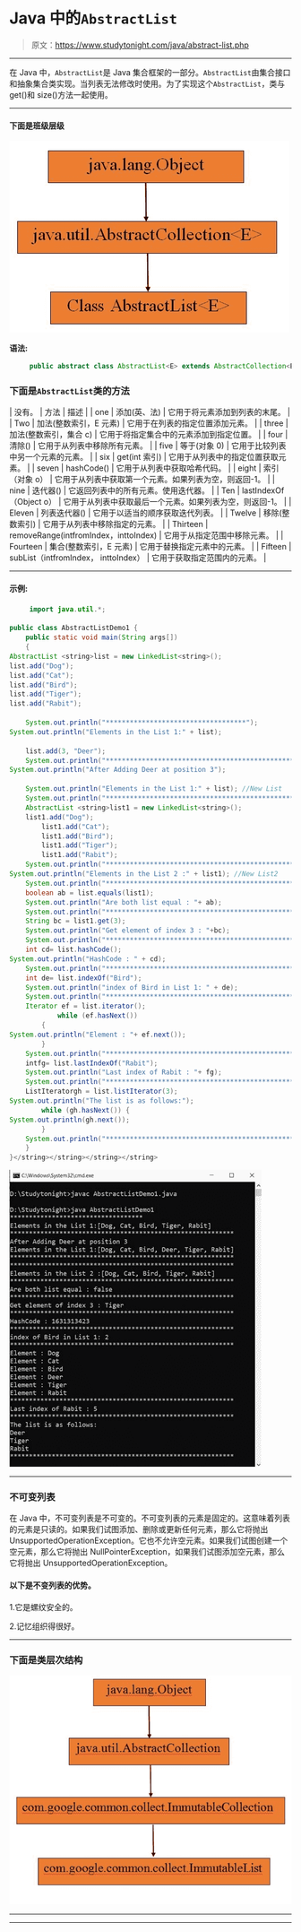 # Java 中的`AbstractList`

> 原文：<https://www.studytonight.com/java/abstract-list.php>

* * *

在 Java 中，`AbstractList`是 Java 集合框架的一部分。`AbstractList`由集合接口和抽象集合类实现。当列表无法修改时使用。为了实现这个`AbstractList`，类与 get()和 size()方法一起使用。

* * *

#### **下面是班级层级**

![abstract-list](img/6a0d8ea94e549d1de74a9e6711d02cc3.png)

**语法:**

```java
	 public abstract class AbstractList<E> extends AbstractCollection<E>implements List<E> 

```

### 下面是`AbstractList`类的方法

| 没有。 | 方法 | 描述 |
| one | 添加(英、法) | 它用于将元素添加到列表的末尾。 |
| Two | 加法(整数索引，E 元素) | 它用于在列表的指定位置添加元素。 |
| three | 加法(整数索引，集合 c) | 它用于将指定集合中的元素添加到指定位置。 |
| four | 清除() | 它用于从列表中移除所有元素。 |
| five | 等于(对象 0) | 它用于比较列表中另一个元素的元素。 |
| six | get(int 索引) | 它用于从列表中的指定位置获取元素。 |
| seven | hashCode() | 它用于从列表中获取哈希代码。 |
| eight | 索引（对象 o） | 它用于从列表中获取第一个元素。如果列表为空，则返回-1。 |
| nine | 迭代器() | 它返回列表中的所有元素。使用迭代器。 |
| Ten | lastIndexOf（Object o） | 它用于从列表中获取最后一个元素。如果列表为空，则返回-1。 |
| Eleven | 列表迭代器() | 它用于以适当的顺序获取迭代列表。 |
| Twelve | 移除(整数索引) | 它用于从列表中移除指定的元素。 |
| Thirteen | removeRange(intfromIndex，inttoIndex) | 它用于从指定范围中移除元素。 |
| Fourteen | 集合(整数索引，E 元素) | 它用于替换指定元素中的元素。 |
| Fifteen | subList（intfromIndex， inttoIndex） | 它用于获取指定范围内的元素。 |

* * *

#### **示例:**

```java
	 import java.util.*; 

public class AbstractListDemo1 { 
    public static void main(String args[]) 
    { 
AbstractList <string>list = new LinkedList<string>(); 
list.add("Dog"); 
list.add("Cat"); 
list.add("Bird"); 
list.add("Tiger"); 
list.add("Rabit"); 

	System.out.println("***********************************");
System.out.println("Elements in the List 1:" + list);

	list.add(3, "Deer"); 
	System.out.println("***********************************************************"); 
System.out.println("After Adding Deer at position 3");

	System.out.println("Elements in the List 1:" + list); //New List
	System.out.println("***********************************************************");
	AbstractList <string>list1 = new LinkedList<string>();
	list1.add("Dog"); 
        list1.add("Cat"); 
        list1.add("Bird"); 
        list1.add("Tiger"); 
        list1.add("Rabit"); 
	System.out.println("***********************************************************");
System.out.println("Elements in the List 2 :" + list1); //New List2
	System.out.println("***********************************************************");
	boolean ab = list.equals(list1); 
	System.out.println("Are both list equal : "+ ab); 
	System.out.println("***********************************************************");	
	String bc = list1.get(3);
	System.out.println("Get element of index 3 : "+bc);
	System.out.println("***********************************************************");
	int cd= list.hashCode();
System.out.println("HashCode : " + cd); 
	System.out.println("***********************************************************");
	int de= list.indexOf("Bird"); 
	System.out.println("index of Bird in List 1: " + de); 
	System.out.println("***********************************************************");
	Iterator ef = list.iterator(); 
            while (ef.hasNext()) 
		{ 
System.out.println("Element : "+ ef.next()); 
		}
	System.out.println("***********************************************************");
	intfg= list.lastIndexOf("Rabit"); 
	System.out.println("Last index of Rabit : "+ fg); 
	System.out.println("***********************************************************");
	ListIteratorgh = list.listIterator(3); 
System.out.println("The list is as follows:"); 
        while (gh.hasNext()) { 
System.out.println(gh.next()); 
        } 
	System.out.println("***********************************************************");
    } 
}</string></string></string></string> 

```

![abstract-list](img/eb7370ace7cad2f39daaeec9cf8dac86.png)

* * *

### 不可变列表

在 Java 中，不可变列表是不可变的。不可变列表的元素是固定的。这意味着列表的元素是只读的。如果我们试图添加、删除或更新任何元素，那么它将抛出 UnsupportedOperationException。它也不允许空元素。如果我们试图创建一个空元素，那么它将抛出 NullPointerException，如果我们试图添加空元素，那么它将抛出 UnsupportedOperationException。

#### **以下是不变列表的优势。**

1.它是螺纹安全的。

2.记忆组织得很好。

* * *

### 下面是类层次结构

![immutable-list](img/7c7ddcd2d8c6b67bc51d2da9d20f1760.png)

* * *

* * *